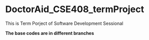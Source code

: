 # DoctorAid_CSE408_termProject
This is Term Porject of Software Development Sessional

**The base codes are in different branches**
